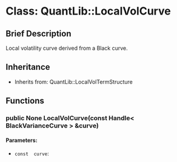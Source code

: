 # Class: QuantLib::LocalVolCurve

## Brief Description
Local volatility curve derived from a Black curve. 

## Inheritance
- Inherits from: QuantLib::LocalVolTermStructure

## Functions
### public None LocalVolCurve(const Handle< BlackVarianceCurve > &curve)

#### Parameters:
- `const  curve`: 

